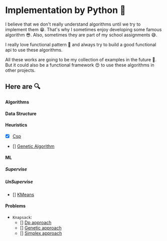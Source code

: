 # Implementation by Python 🐍

I believe that we don't really understand algorithms until we try to implement them 😁.
That's why I sometimes enjoy developing some famous algorithm 😎.
Also, sometimes they are part of my school assignments 😅.

I really love functional pattern 🤩 and always try to build a good functional api to use these algorithms.

All these works are going to be my collection of examples in the future 🧐.
But it could also be a functional framework 😍 to use these algorithms in other projects.

## Here are 🔍

#### Algorithms

#### Data Structure

#### Heuristics

- [x] [Csp](/src/heuristics/csp.py)
- [] [Genetic Algorithm](/src/heuristics/genetic_algorithm.py)

#### ML

##### Supervise

##### UnSupervise

- [] [KMeans](/src/ml/unsupervised/kmeans.py)

#### Problems

- `Knapsack`:
  - [] [Dp approach]()
  - [] [Genetic approach]()
  - [] [Simplex approach]()
